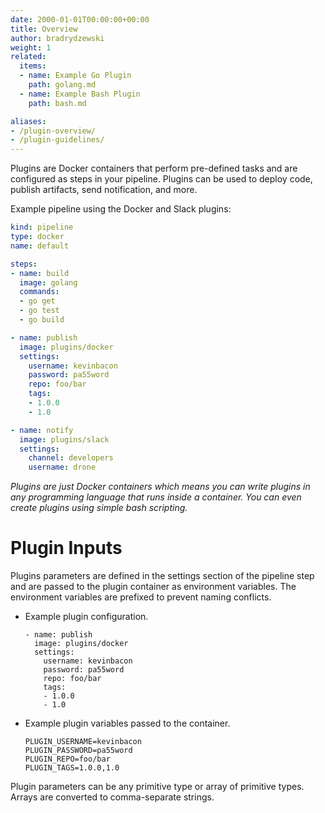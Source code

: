 ```yaml
---
date: 2000-01-01T00:00:00+00:00
title: Overview
author: bradrydzewski
weight: 1
related:
  items:
  - name: Example Go Plugin
    path: golang.md
  - name: Example Bash Plugin
    path: bash.md

aliases:
- /plugin-overview/
- /plugin-guidelines/
---
```


Plugins are Docker containers that perform pre-defined tasks and are configured as steps in your pipeline. Plugins can be used to deploy code, publish artifacts, send notification, and more.

Example pipeline using the Docker and Slack plugins:

```yaml  {linenos=table}
kind: pipeline
type: docker
name: default

steps:
- name: build
  image: golang
  commands:
  - go get
  - go test
  - go build

- name: publish
  image: plugins/docker
  settings:
    username: kevinbacon
    password: pa55word
    repo: foo/bar
    tags:
    - 1.0.0
    - 1.0

- name: notify
  image: plugins/slack
  settings:
    channel: developers
    username: drone
```

_Plugins are just Docker containers which means you can write plugins in any programming language that runs inside a container. You can even create plugins using simple bash scripting._

# Plugin Inputs

Plugins parameters are defined in the settings section of the pipeline step and are passed to the plugin container as environment variables. The environment variables are prefixed to prevent naming conflicts.

* Example plugin configuration.
   ```
   - name: publish
     image: plugins/docker
     settings:
       username: kevinbacon
       password: pa55word
       repo: foo/bar
       tags:
       - 1.0.0
       - 1.0
   ```

* Example plugin variables passed to the container.
  ```
  PLUGIN_USERNAME=kevinbacon
  PLUGIN_PASSWORD=pa55word
  PLUGIN_REPO=foo/bar
  PLUGIN_TAGS=1.0.0,1.0
  ```

Plugin parameters can be any primitive type or array of primitive types. Arrays are converted to comma-separate strings.


<!-- Plugins parameters are defined in the settings section of your configuration:

```yaml  {linenos=table,linenostart=13}
- name: publish
  image: plugins/docker
  settings:
    username: kevinbacon
    password: pa55word
    repo: foo/bar
    tags:
    - 1.0.0
    - 1.0
```

Plugin parameters are passed to the plugin as environment variables and are prefixed to prevent naming conflicts. Example using the parameters from the previous example:

```
docker run \
-e PLUGIN_USERNAME=kevinbacon
-e PLUGIN_PASSWORD=kevinbacon
-e PLUGIN_REPO=foo/bar
-e PLUGIN_TAGS=1.0.0,1.0
```

Plugin parameters can be any primitive type or array of primitive types. Arrays are converted to comma-separate strings. -->







